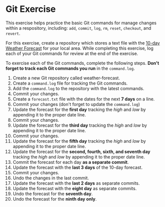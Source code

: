 # Git Exercise
This exercise helps practice the basic Git commands for manage changes within a respository, including: `add`, `commit`, `log`, `rm`, `reset`, `checkout`, and `revert`.

For this exercise, create a repository which stores a text file with the [10-day Weather Forecast](https://weather.com/tenday) for your local area. While completing this exercise, log each of your Git commands for review at the end of the exercise.

To exercise each of the Git commands, complete the following steps. **Don't forget to track each Git commands you run** in the `command.log`.

1. Create a new Git repository called weather-forecast.
2. Create a `command.log` file for tracking the Git commands.
3. Add the `command.log` to the repository with the latest commands.
4. Commit your changes.
5. Create a `forecast.txt` file with the dates for the next **7 days** on a line.
6. Commit your changes (don't forget to update the `command.log`)
7. Update the forecast for the **first day** tracking the _high_ and _low_ by appending it to the proper date line.
8. Commit your changes.
9. Update the forecast for the **third day** tracking the _high_ and _low_ by appending it to the proper date line.
10. Commit your changes.
11. Update the forecast for the **fifth day** tracking the _high_ and _low_ by appending it to the proper date line.
12. Update the forecast for the **second, fourth, sixth, and seventh day** tracking the _high_ and _low_ by appending it to the proper date line.
13. Commit the forecast for each day **as a separate commit**.
14. Update the forecast with the **last 3 days** of the 10-day forecast.
15. Commit your changes.
16. Undo the changes in the last commit.
17. Update the forecast with the **last 2 days** as separate commits.
18. Update the forecast with the **eight day** as separate commits.
19. Undo the forecast for the **seventh day**.
20. Undo the forecast for the **ninth day only**.
